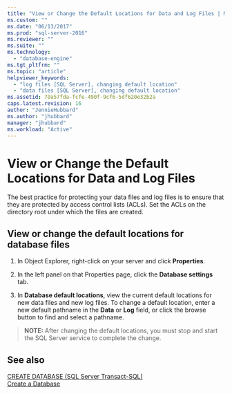 ```yaml
---
title: "View or Change the Default Locations for Data and Log Files | Microsoft Docs"
ms.custom: ""
ms.date: "06/13/2017"
ms.prod: "sql-server-2016"
ms.reviewer: ""
ms.suite: ""
ms.technology: 
  - "database-engine"
ms.tgt_pltfrm: ""
ms.topic: "article"
helpviewer_keywords: 
  - "log files [SQL Server], changing default location"
  - "data files [SQL Server], changing default location"
ms.assetid: 70a57fda-fcfe-490f-9cf6-5df620e32b2a
caps.latest.revision: 16
author: "JennieHubbard"
ms.author: "jhubbard"
manager: "jhubbard"
ms.workload: "Active"
---
```

# View or Change the Default Locations for Data and Log Files
  
 The best practice for protecting your data files and log files is to ensure that they are protected by access control lists (ACLs). Set the ACLs on the directory root under which the files are created.  
 
  
## View or change the default locations for database files  
  
1.  In Object Explorer, right-click on your server and click **Properties**.  
  
2.  In the left panel on that Properties page, click the **Database settings** tab.  
  
3.  In **Database default locations**, view the current default locations for new data files and new log files. To change a default location, enter a new default pathname in the **Data** or **Log** field, or click the browse button to find and select a pathname.  
  
>**NOTE:** After changing the default locations, you must stop and start the SQL Server service to complete the change.  
  
## See also  
 [CREATE DATABASE &#40;SQL Server Transact-SQL&#41;](../../t-sql/statements/create-database-sql-server-transact-sql.md)   
 [Create a Database](../../relational-databases/databases/create-a-database.md)  
  
  
